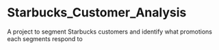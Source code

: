 # Starbucks_Customer_Analysis
A project to segment Starbucks customers and identify what promotions each segments respond to
